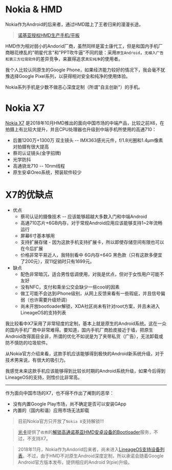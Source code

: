 # Nokia & HMD

Nokia作为Android的后来者，通过HMD踏上了王者归来的漫漫长途。

> [诺基亚授权HMD生产手机/平板](http://digi.163.com/16/0521/18/BNK2U85Q00162OUT.html)

HMD作为相对弱小的Andorid厂商，虽然同样是富士康代工，但是和国内手机厂商眼花缭乱的"明星代言"和"PPT吹牛逼"不同的是：采用`原生Android`，`无植入广告和第三方垃圾软件`的差异竞争，来赢得追求`真实纯净`的使用者。

我个人比较认同原生的Google Phone，如果经济能力较好的情况下，我会毫不犹豫选择Google Pixel系列，以获得相对安全和纯净的使用体验。

Nokia系列手机是少数不做恶心深度定制（所谓"自主创新"）的手机。

# Nokia X7

[Nokia X7](https://www.nokia.com/phones/zh_int/nokia-x7) 是2018年10月HMD推出的面向中国市场的中端产品，比较之前X6，在拍摄上有比较大提升，并且CPU处理器也升级到中端手机所使用的高通710：

* 后置1200万+1300万 双主镜头 -- IMX363感光元件，f/1.8光圈和1.4μm像素对拍摄有很大提高
* 蔡司认证镜头(金字招牌)
* 光学防抖
* 高通骁龙710 -- 10nm线程
* 原生安卓Oreo系统，预装软件较少

# X7的优缺点

* 优点
  * 蔡司认证的摄像技术 -- 应该能够超越大多数入门和中端Android
  * 高通710芯片+6GB内存，对于常规Android应用应该能够支持1~2年流畅运行
  * 屏幕6寸基本够用
  * 支持扩展存储 - 因为这款手机支持扩展卡，所以即使存储空间有限也可以在今后扩展
  * 价格非常平易近人，我特别看中 6G内存+64G 黑色款（只有这款多便宜了200元），双11促销时只有1699元。
* 缺点
  * 配色非常暗沉，适合男性低调使用，对我是优点，但对于女性用户可能不友好
  * 没有NFC，支付和乘坐公交会缺少一些cool的因素
  * 做工可能不会达到iPhone级别，从网上反馈来看有一些瑕疵，并且信号偏弱（也许需要升级矫调）
  * 尚未开放bootloader解锁，XDA社区尚未有针对root方案，并且未进入LineageOS的支持列表

我比较看中X7采用了非常轻度的定制，基本上就是原生的Android系统。这在一众的国内手机厂商中非常难得。要知道，国内手机厂商脸皮接近于墙，把原生Android改得面目全非，所谓的优化不如说是为了夹带私货（广告），无法卸载或防不慎防的垃圾软件。

从Nokia官方介绍来看，这款手机应该能够得到极快的Android新系统升级，对于技术男来说，有很大的吸引力。

我感觉未来这款手机应该能够得到比较长时期的Android系统升级，如果今后得到LineageOS的支持，则性价比非常高。

----

作为面向中国市场的X7，也不得不作出了阉割的恶举：

* 没有内置Google Play市场，尚不确定是否可以安装GApp
* 内置的（国内和谐）应用市场无法卸载

> 目前Nokia官方只开放了`Nokia 8`支持解锁!!!

> [光卡](https://hikaricalyx.com)提供了`收费`的[解锁高通诺基亚HMD安卓设备的Bootloader](https://hikaricalyx.com/2018/05/28/how-to-unlock-qualcomm-based-nokia-android-devices/)服务，不过，不支持X7。

> 2018年11月，Nokia作为Andorid后来者，尚未进入[LineageOS支持设备列表](https://wiki.lineageos.org/devices/)。不过，由于HMD不对原生Android深度定制，所以承诺会随着Google Android官方版本发布，提供相应的Android 9(pie)升级。